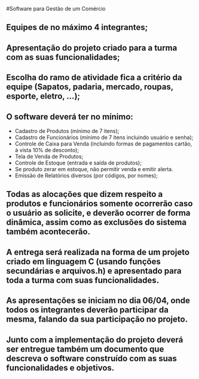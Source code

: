 #Software para Gestão de um Comércio
## Equipes de no máximo 4 integrantes;
## Apresentação do projeto criado para a turma com as suas funcionalidades;
## Escolha do ramo de atividade fica a critério da equipe (Sapatos, padaria, mercado, roupas, esporte, eletro, ...);
## O software deverá ter no mínimo:
* Cadastro de Produtos (mínimo de 7 itens);
* Cadastro de Funcionários (mínimo de 7 itens incluindo usuário e senha);
* Controle de Caixa para Venda (incluindo formas de pagamentos cartão, à vista 10% de desconto);
* Tela de Venda de Produtos;
* Controle de Estoque (entrada e saída de produtos);
* Se produto zerar em estoque, não permitir venda e emitir alerta.
* Emissão de Relatórios diversos (por códigos, por nomes);
## Todas as alocações que dizem respeito a produtos e funcionários somente ocorrerão caso o usuário as solicite, e deverão ocorrer de forma dinâmica, assim como as exclusões do sistema também acontecerão.
## A entrega será realizada na forma de um projeto criado em linguagem C (usando funções secundárias e arquivos.h) e apresentado para toda a turma com suas funcionalidades.
## As apresentações se iniciam no dia 06/04, onde todos os integrantes deverão participar da mesma, falando da sua participação no projeto.
## Junto com a implementação do projeto deverá ser entregue também um documento que descreva o software construído com as suas funcionalidades e objetivos.
